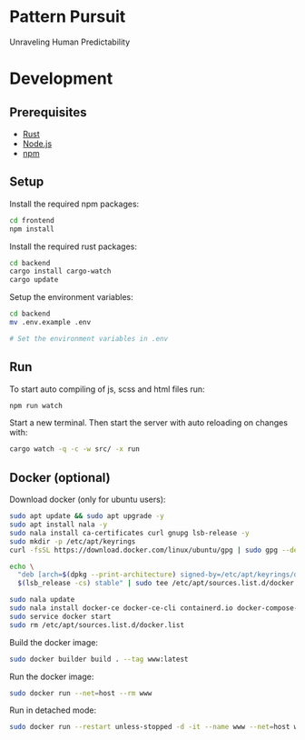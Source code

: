 # Pattern Pursuit
Unraveling Human Predictability

# Development
## Prerequisites
- [Rust](https://www.rust-lang.org/tools/install)
- [Node.js](https://nodejs.org/en/download/)
- [npm](https://www.npmjs.com/get-npm)

## Setup
Install the required npm packages:
```bash
cd frontend
npm install
```
Install the required rust packages:
```bash
cd backend
cargo install cargo-watch
cargo update
```
Setup the environment variables:
```bash
cd backend
mv .env.example .env

# Set the environment variables in .env
```

## Run
To start auto compiling of js, scss and html files run:
```bash
npm run watch
```
Start a new terminal.
Then start the server with auto reloading on changes with:
```bash
cargo watch -q -c -w src/ -x run
```

## Docker (optional)
Download docker (only for ubuntu users):
```bash
sudo apt update && sudo apt upgrade -y
sudo apt install nala -y
sudo nala install ca-certificates curl gnupg lsb-release -y
sudo mkdir -p /etc/apt/keyrings
curl -fsSL https://download.docker.com/linux/ubuntu/gpg | sudo gpg --dearmor -o /etc/apt/keyrings/docker.gpg

echo \
  "deb [arch=$(dpkg --print-architecture) signed-by=/etc/apt/keyrings/docker.gpg] https://download.docker.com/linux/ubuntu \
  $(lsb_release -cs) stable" | sudo tee /etc/apt/sources.list.d/docker.list > /dev/null

sudo nala update
sudo nala install docker-ce docker-ce-cli containerd.io docker-compose-plugin -y
sudo service docker start
sudo rm /etc/apt/sources.list.d/docker.list
```

Build the docker image:
```bash
sudo docker builder build . --tag www:latest
```

Run the docker image:
```bash
sudo docker run --net=host --rm www
```

Run in detached mode:
```bash
sudo docker run --restart unless-stopped -d -it --name www --net=host www
```